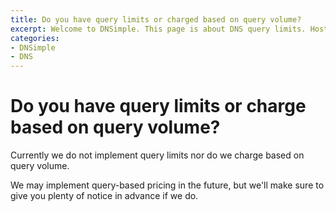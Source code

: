 ```yaml
---
title: Do you have query limits or charged based on query volume?
excerpt: Welcome to DNSimple. This page is about DNS query limits. Hosted DNS has never been this easy.
categories:
- DNSimple
- DNS
---
```


# Do you have query limits or charge based on query volume?

Currently we do not implement query limits nor do we charge based on query volume.

We may implement query-based pricing in the future, but we'll make sure to give you plenty of notice in advance if we do.
